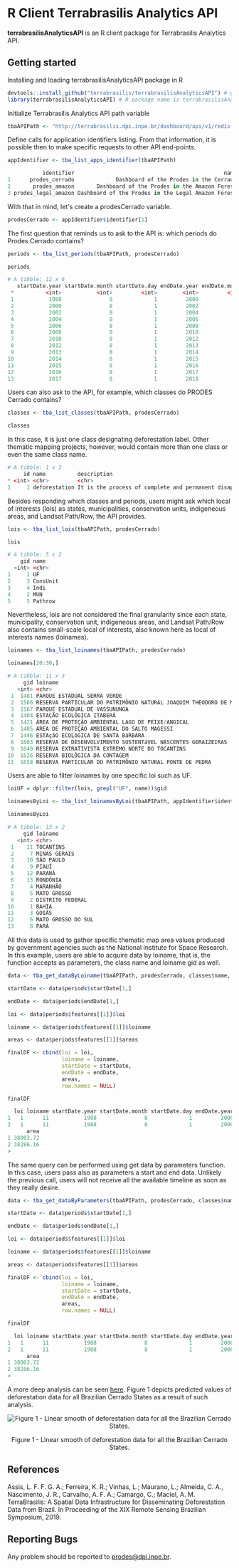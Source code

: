# R Client Terrabrasilis Analytics API

**terrabrasilisAnalyticsAPI** is an R client package for Terrabrasilis Analytics API. 

## Getting started

Installing and loading terrabrasilisAnalyticsAPI package in R

``` r
devtools::install_github("terrabrasilis/terrabrasilisAnalyticsAPI") # github group name is terrabrasilis
library(terrabrasilisAnalyticsAPI) # R package name is terrabrasilisAnalyticsAPI
```

Initialize Terrabrasilis Analytics API path variable

``` r 
tbaAPIPath <- "http://terrabrasilis.dpi.inpe.br/dashboard/api/v1/redis-cli/"
```

Define calls for application identifiers listing. From that information, it is possible then to make specific requests to other API end-points.

``` r
appIdentifier <- tba_list_apps_identifier(tbaAPIPath)
```

``` r
           identifier                                               name          created
1      prodes_cerrado             Dashboard of the Prodes in the Cerrado 2019-03-20 23:30
2       prodes_amazon       Dashboard of the Prodes in the Amazon Forest 2019-03-20 23:30
3 prodes_legal_amazon Dashboard of the Prodes in the Legal Amazon Forest 2019-03-20 23:37
```

With that in mind, let's create a prodesCerrado variable.

``` r
prodesCerrado <- appIdentifier$identifier[1]
```

The first question that reminds us to ask to the API is: which periods do Prodes Cerrado contains? 

``` r
periods <- tba_list_periods(tbaAPIPath, prodesCerrado)

periods
```

``` r
# A tibble: 12 x 6
   startDate.year startDate.month startDate.day endDate.year endDate.month endDate.day
 *          <int>           <int>         <int>        <int>         <int>       <int>
 1           1988               8             1         2000             7          31
 2           2000               8             1         2002             7          31
 3           2002               8             1         2004             7          31
 4           2004               8             1         2006             7          31
 5           2006               8             1         2008             7          31
 6           2008               8             1         2010             7          31
 7           2010               8             1         2012             7          31
 8           2012               8             1         2013             7          31
 9           2013               8             1         2014             7          31
10           2014               8             1         2015             7          31
11           2015               8             1         2016             7          31
12           2016               8             1         2017             7          31
13           2017               8             1         2018             7          31
```

Users can also ask to the API, for example, which classes do PRODES Cerrado contains?

```r
classes <- tba_list_classes(tbaAPIPath, prodesCerrado)

classes
```

In this case, it is just one class designating deforestation label. Other thematic mapping projects, however, would contain more than one class or even the same class name.

```r
# A tibble: 1 x 3
     id name          description                                                         
* <int> <chr>         <chr>                                                               
1     1 deforestation It is the process of complete and permanent disappearance of forests
```

Besides responding which classes and periods, users might ask which local of interests (lois) as states, municipalities, conservation units, indigeneous areas, and Landsat Path/Row, the API provides. 

```r
lois <- tba_list_lois(tbaAPIPath, prodesCerrado)

lois
```

```r
# A tibble: 5 x 2
    gid name    
  <int> <chr>   
1     1 UF      
2     3 ConsUnit
3     4 Indi    
4     2 MUN     
5     5 Pathrow 
```
Nevertheless, lois are not considered the final granularity since each state, municipality, conservation unit, indigeneous areas, and Landsat Path/Row also contains small-scale local of interests, also known here as local of interests names (loinames).

```r
loinames <- tba_list_loinames(tbaAPIPath, prodesCerrado)

loinames[20:30,]
```

```r
# A tibble: 11 x 3
     gid loiname                                                               loi
   <int> <chr>                                                               <dbl>
 1  1481 PARQUE ESTADUAL SERRA VERDE                                             3
 2  1566 RESERVA PARTICULAR DO PATRIMÔNIO NATURAL JOAQUIM THEODORO DE MORAES     3
 3  1567 PARQUE ESTADUAL DE VASSUNUNGA                                           3
 4  1404 ESTAÇÃO ECOLÓGICA ITABERÁ                                               3
 5  1421 ÁREA DE PROTEÇÃO AMBIENTAL LAGO DE PEIXE/ANGICAL                        3
 6  1405 ÁREA DE PROTEÇÃO AMBIENTAL DO SALTO MAGESSI                             3
 7  1446 ESTAçãO ECOLóGICA DE SANTA BáRBARA                                      3
 8  1603 RESERVA DE DESENVOLVIMENTO SUSTENTáVEL NASCENTES GERAIZEIRAS            3
 9  1649 RESERVA EXTRATIVISTA EXTREMO NORTE DO TOCANTINS                         3
10  1626 RESERVA BIOLÓGICA DA CONTAGEM                                           3
11  1658 RESERVA PARTICULAR DO PATRIMÔNIO NATURAL PONTE DE PEDRA                 3
```

Users are able to filter loinames by one specific loi such as UF.

```r
loiUF = dplyr::filter(lois, grepl("UF", name))$gid

loinamesByLoi <- tba_list_loinamesByLoi(tbaAPIPath, appIdentifier$identifier[1], loiUF)

loinamesByLoi
```

```r
# A tibble: 13 x 2
     gid loiname           
   <int> <chr>             
 1    11 TOCANTINS         
 2     7 MINAS GERAIS      
 3    10 SÃO PAULO         
 4     9 PIAUÍ             
 5    12 PARANÁ            
 6    13 RONDÔNIA          
 7     4 MARANHÃO          
 8     5 MATO GROSSO       
 9     2 DISTRITO FEDERAL  
10     1 BAHIA             
11     3 GOIÁS             
12     6 MATO GROSSO DO SUL
13     8 PARÁ  
```

All this data is used to gather specific thematic map area values produced by government agencies such as the National Institute for Space Research. In this example, users are able to acquire data by loiname, that is, the function accepts as parameters, the class name and loiname gid as well.

```r
data <- tba_get_dataByLoiname(tbaAPIPath, prodesCerrado, classes$name, loinamesByLoi[1,]$gid)

startDate <- data$periods$startDate[1,]

endDate <- data$periods$endDate[1,]

loi <- data$periods$features[[1]]$loi

loiname <- data$periods$features[[1]]$loiname

areas <- data$periods$features[[1]]$areas

finalDF <- cbind(loi = loi, 
                 loiname = loiname, 
                 startDate = startDate, 
                 endDate = endDate, 
                 areas,
                 row.names = NULL)

finalDF
```

```r
  loi loiname startDate.year startDate.month startDate.day endDate.year endDate.month endDate.day type
1   1      11           1988               8             1         2000             7          31    1
2   1      11           1988               8             1         2000             7          31    2
      area
1 38003.72
2 38286.16
> 
```

The same query can be performed using get data by parameters function. In this case, users pass also as parameters a start and end data. Unlikely the previous call, users will not receive all the available timeline as soon as they really desire.

```r
data <- tba_get_dataByParameters(tbaAPIPath, prodesCerrado, classes$name, loinames[1,]$gid, "1988-01-01", "2001-01-01")

startDate <- data$periods$startDate[1,]

endDate <- data$periods$endDate[1,]

loi <- data$periods$features[[1]]$loi

loiname <- data$periods$features[[1]]$loiname

areas <- data$periods$features[[1]]$areas

finalDF <- cbind(loi = loi, 
                 loiname = loiname, 
                 startDate = startDate, 
                 endDate = endDate, 
                 areas,
                 row.names = NULL)

finalDF
```

```r
  loi loiname startDate.year startDate.month startDate.day endDate.year endDate.month endDate.day type
1   1      11           1988               8             1         2000             7          31    1
2   1      11           1988               8             1         2000             7          31    2
      area
1 38003.72
2 38286.16
> 
```

A more deep analysis can be seen [here](demo/smoothed-data.R). Figure 1 depicts predicted values of deforestation data for all Brazilian Cerrado States as a result of such analysis. 

<p align="center">
<img src="inst/extdata/smoothed-data.png" alt="Figure 1 - Linear smooth of deforestation data for all the Brazilian Cerrado States."  />
<p class="caption" align="center">
Figure 1 - Linear smooth of deforestation data for all the Brazilian Cerrado States.
</p>
</p>

## References

Assis, L. F. F. G. A.; Ferreira, K. R.; Vinhas, L.; Maurano, L.; Almeida, C. A., Nascimento, J. R., Carvalho, A. F. A.; Camargo, C.; Maciel, A. M. TerraBrasilis: A Spatial Data Infrastructure for Disseminating Deforestation Data from Brazil. In Proceeding of the XIX Remote Sensing Brazilian Symposium, 2019.

## Reporting Bugs

Any problem should be reported to prodes@dpi.inpe.br.